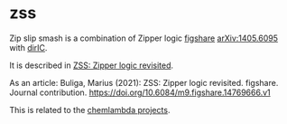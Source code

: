 # zss
Zip slip smash is a combination of Zipper logic [figshare](https://doi.org/10.6084/m9.figshare.1032660.v1)  [arXiv:1405.6095](https://arxiv.org/abs/1405.6095) with [dirIC](https://mbuliga.github.io/quinegraphs/ic-vs-chem.html#icvschem). 

It is described in [ZSS: Zipper logic revisited](https://github.com/mbuliga/zss/blob/master/zss.md). 

As an article: Buliga, Marius (2021): ZSS: Zipper logic revisited. figshare. Journal contribution. https://doi.org/10.6084/m9.figshare.14769666.v1 

This is related to the [chemlambda projects](https://chemlambda.github.io/index.html).


